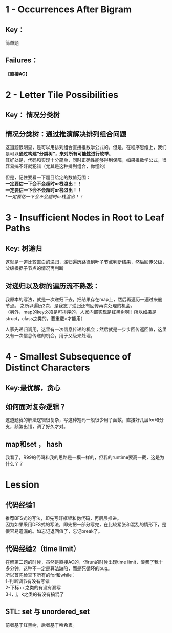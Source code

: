 # 1 - Occurrences After Bigram
## Key：  
简单题  
## Failures：
**【直接AC】**  
# 2 - Letter Tile Possibilities
## Key：  情况分类树 
## 情况分类树：通过推演解决排列组合问题
这道题很明显，是可以用排列组合直接推数学公式的。但是，在程序思维上，我们是可以**通过构建“分类树”，来对所有可能性进行枚举**。  
其好处是，代码和实现十分简单，同时正确性能够得到保障，如果推数学公式，很容易搞不好就犯错（尤其是这种排列组合，你懂的）
  
但是，记住要看一下题目给定的数值范围：  
**一定要估一下会不会超时or栈溢出！！**   
**一定要估一下会不会超时or栈溢出！！**  
**一定要估一下会不会超时or栈溢出！！*

# 3 - Insufficient Nodes in Root to Leaf Paths
## Key: 树递归

这就是一道比较直白的递归，递归遍历路径到叶子节点判断结果，然后回传父级，父级根据子节点的情况再判断
## 对递归以及树的遍历流不熟悉：  
我原本的写法，就是一次递归下去，把结果存在map上，然后再遍历一遍过来删节点。 之所以遍历2次，是我忘了递归还有回传再次处理的机会。    
（另外，map的key必须是可排序的，人家内部实现是红黑树啊！所以如果是struct，class之类的，要重载>才能用）

人家先递归调用，这里有一次信息传递的机会；然后就是一步步回传返回值，这里又有一次信息传递的机会，用于父级来处理。

# 4 - Smallest Subsequence of Distinct Characters
## Key:最优解，贪心
## **如何面对复杂逻辑？**
这道题我的解法逻辑很复杂，写这种短码一般很少用子函数，直接好几层for和分支，频繁出错，调了好久才对。
## map和set ， hash
我看了，R99的代码和我的思路是一模一样的，但我的runtime要高一截，这是为什么？？

# Lession
## 代码经验1
推荐BFS式的写法，即先写好框架和伪代码，再层层推进。  
因为如果采用DFS式的写法，即先把一部分写完，在比较紧张和混乱的情形下，是很容易遗漏的。如忘记返回值了，忘记break了。
## 代码经验2（time limit）
在解第二题的时候，虽然是直接AC的，但run的时候出现time limit，浪费了我十多分钟。这种不一定是算法缺陷，而是死循环的bug。  
所以首先检查下所有的for和while：  
1-判断调节有没有写错  
2-下标++之类的有没有漏写  
3-i，j，k之类的有没有搞混了

## STL: set 与 unordered_set
前者基于红黑树，后者基于哈希表。

